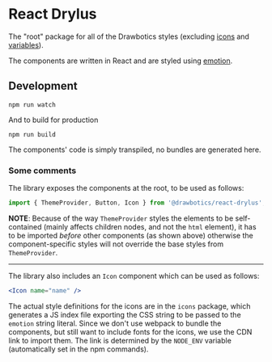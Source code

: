 # React Drylus

The "root" package for all of the Drawbotics styles (excluding [icons]('../icons') and [variables]('../drylus-style-vars')).

The components are written in React and are styled using [emotion](https://github.com/emotion-js/emotion).


## Development
```
npm run watch
```
And to build for production
```
npm run build
```

The components' code is simply transpiled, no bundles are generated here.

### Some comments
The library exposes the components at the root, to be used as follows:
```jsx
import { ThemeProvider, Button, Icon } from '@drawbotics/react-drylus';
```


**NOTE**: Because of the way `ThemeProvider` styles the elements to be self-contained (mainly affects children nodes, and not the `html` element), it has to be imported _before_ other components (as shown above) otherwise the component-specific styles will not override the base styles from `ThemeProvider`.

---

The library also includes an `Icon` component which can be used as follows:
```jsx
<Icon name="name" />
```

The actual style definitions for the icons are in the `icons` package, which generates a JS index file exporting the CSS string to be passed to the `emotion` string literal. Since we don't use webpack to bundle the components, but still want to include fonts for the icons, we use the CDN link to import them. The link is determined by the `NODE_ENV` variable (automatically set in the npm commands).
